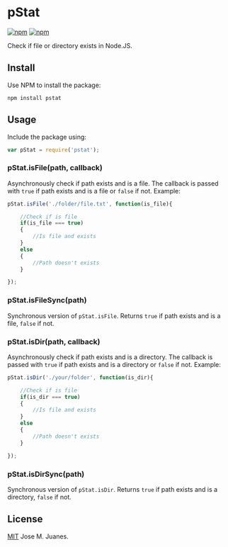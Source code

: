 # pStat

[![npm](https://img.shields.io/npm/v/pstat.svg?style=flat-square)](https://www.npmjs.com/package/pstat)
[![npm](https://img.shields.io/npm/dt/pstat.svg?style=flat-square)](https://www.npmjs.com/package/pstat)

Check if file or directory exists in Node.JS.


## Install

Use NPM to install the package:

```
npm install pstat
```

## Usage

Include the package using:

```javascript
var pStat = require('pstat');
```

### pStat.isFile(path, callback)

Asynchronously check if path exists and is a file. The callback is passed with `true` if path exists and is a file or `false` if not. Example:

```javascript
pStat.isFile('./folder/file.txt', function(is_file){

	//Check if is file
	if(is_file === true)
	{
		//Is file and exists
	}
	else
	{
		//Path doesn't exists
	}

});
```

### pStat.isFileSync(path)

Synchronous version of `pStat.isFile`. Returns `true` if path exists and is a file, `false` if not.

### pStat.isDir(path, callback)

Asynchronously check if path exists and is a directory. The callback is passed with `true` if path exists and is a directory or `false` if not. Example:

```javascript
pStat.isDir('./your/folder', function(is_dir){

	//Check if is file
	if(is_dir === true)
	{
		//Is file and exists
	}
	else
	{
		//Path doesn't exists
	}

});
```

### pStat.isDirSync(path)

Synchronous version of `pStat.isDir`. Returns `true` if path exists and is a directory, `false` if not.

## License

[MIT](./LICENSE) Jose M. Juanes.
